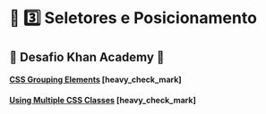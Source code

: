 # :sunrise: :three: Seletores e Posicionamento

## :school: Desafio Khan Academy :school:

#### [CSS Grouping Elements](https://www.khanacademy.org/computing/computer-programming/html-css/css-layout-properties/pt/css-grouping-elements) [heavy_check_mark]
#### [Using Multiple CSS Classes](https://www.khanacademy.org/computing/computer-programming/html-css/more-css-selectors/pt/using-multiple-css-classes) [heavy_check_mark]